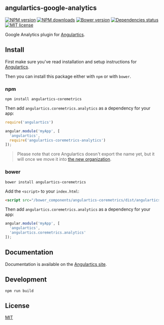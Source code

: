 ## angulartics-google-analytics

[![NPM version][npm-image]][npm-url] [![NPM downloads][npm-downloads-image]][npm-downloads-url] [![Bower version][bower-image]][bower-url] [![Dependencies status][dep-status-image]][dep-status-url] [![MIT license][license-image]][license-url]

Google Analytics plugin for [Angulartics](http://github.com/luisfarzati/angulartics).

## Install

First make sure you've read installation and setup instructions for [Angulartics](https://github.com/luisfarzati/angulartics#install).

Then you can install this package either with `npm` or with `bower`.

### npm

```shell
npm install angulartics-coremetrics
```

Then add `angulartics.coremetrics.analytics` as a dependency for your app:

```javascript
require('angulartics')

angular.module('myApp', [
  'angulartics', 
  require('angulartics-coremetrics-analytics')
]);
```

> Please note that core Angulartics doesn't export the name yet, but it will once we move it into [the new organization](http://github.com/angulartics).

### bower

```shell
bower install angulartics-coremetrics
```

Add the `<script>` to your `index.html`:

```html
<script src="/bower_components/angulartics-coremetrics/dist/angulartics-coremetrics.min.js"></script>
```

Then add `angulartics.coremetrics.analytics` as a dependency for your app:

```javascript
angular.module('myApp', [
  'angulartics', 
  'angulartics.coremetrics.analytics'
]);
```

## Documentation

Documentation is available on the [Angulartics site](http://luisfarzati.github.io/angulartics).

## Development

```shell
npm run build
```

## License

[MIT](LICENSE)

[npm-image]: https://img.shields.io/npm/v/angulartics-coremetrics.svg
[npm-url]: https://npmjs.org/package/angulartics-coremetrics
[npm-downloads-image]: https://img.shields.io/npm/dm/angulartics-coremetrics.svg
[npm-downloads-url]: https://npmjs.org/package/angulartics-goremetrics
[bower-image]: https://img.shields.io/bower/v/angulartics-coremetrics.svg
[bower-url]: http://bower.io/search/?q=angulartics-coremetrics
[dep-status-image]: https://img.shields.io/david/angulartics/angulartics-coremetrics.svg
[dep-status-url]: https://david-dm.org/angulartics/angulartics-coremetrics
[license-image]: http://img.shields.io/badge/license-Apachev2-blue.svg
[license-url]: LICENSE